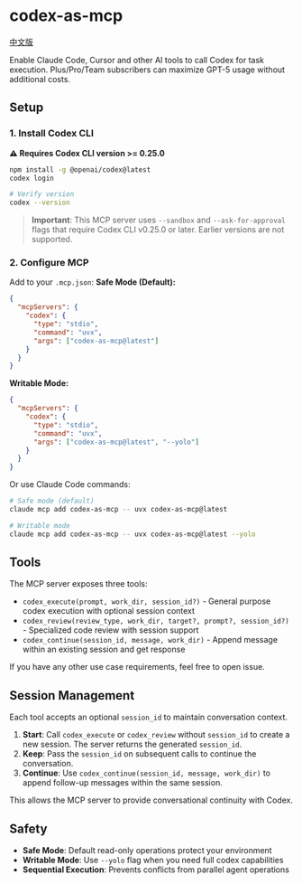# codex-as-mcp

[中文版](./README.zh-CN.md)

Enable Claude Code, Cursor and other AI tools to call Codex for task execution. Plus/Pro/Team subscribers can maximize GPT-5 usage without additional costs.

## Setup

### 1. Install Codex CLI

**⚠️ Requires Codex CLI version >= 0.25.0**

```bash
npm install -g @openai/codex@latest
codex login

# Verify version
codex --version
```

> **Important**: This MCP server uses `--sandbox` and `--ask-for-approval` flags that require Codex CLI v0.25.0 or later. Earlier versions are not supported.

### 2. Configure MCP

Add to your `.mcp.json`:
**Safe Mode (Default):**
```json
{
  "mcpServers": {
    "codex": {
      "type": "stdio",
      "command": "uvx",
      "args": ["codex-as-mcp@latest"]
    }
  }
}
```

**Writable Mode:**
```json
{
  "mcpServers": {
    "codex": {
      "type": "stdio",
      "command": "uvx",
      "args": ["codex-as-mcp@latest", "--yolo"]
    }
  }
}
```

Or use Claude Code commands:
```bash
# Safe mode (default)
claude mcp add codex-as-mcp -- uvx codex-as-mcp@latest

# Writable mode
claude mcp add codex-as-mcp -- uvx codex-as-mcp@latest --yolo
```

## Tools

The MCP server exposes three tools:
- `codex_execute(prompt, work_dir, session_id?)` - General purpose codex execution with optional session context
- `codex_review(review_type, work_dir, target?, prompt?, session_id?)` - Specialized code review with session support
- `codex_continue(session_id, message, work_dir)` - Append message within an existing session and get response

If you have any other use case requirements, feel free to open issue.

## Session Management

Each tool accepts an optional `session_id` to maintain conversation context.

1. **Start**: Call `codex_execute` or `codex_review` without `session_id` to create a new session. The server returns the generated `session_id`.
2. **Keep**: Pass the `session_id` on subsequent calls to continue the conversation.
3. **Continue**: Use `codex_continue(session_id, message, work_dir)` to append follow-up messages within the same session.

This allows the MCP server to provide conversational continuity with Codex.

## Safety

- **Safe Mode**: Default read-only operations protect your environment
- **Writable Mode**: Use `--yolo` flag when you need full codex capabilities
- **Sequential Execution**: Prevents conflicts from parallel agent operations